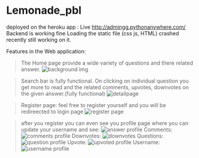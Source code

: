 # Lemonade_pbl

deployed on the heroku app : Live
http://admingg.pythonanywhere.com/
Backend is working fine 
Loading the static file (css js, HTML) crashed recently still working on it.




Features in the Web application:

> The Home page provide a wide variety of questions and there related answer.
> ![background img](https://user-images.githubusercontent.com/62498648/138255080-bd15de83-0b2c-4e15-b236-f2932bd6bd55.PNG)

> Search bar is fully functional.
> On clicking on individual question you get more to read and the related comments, upvotes, downvotes on the given answer.(fully functional)
> ![detailpage](https://user-images.githubusercontent.com/62498648/138255569-8c0f3e86-509e-4204-bb42-e50c22374cc1.PNG)

> Register page: feel free to register yourself and you will be redireected to login page
> ![register page](https://user-images.githubusercontent.com/62498648/138255641-1eb12be9-d83b-4935-bdc3-56e59e0ad32d.PNG)

> after you register you can even see you profile page where you can update your username and see: 
> ![answer profile](https://user-images.githubusercontent.com/62498648/138255724-59a40082-23c4-4036-b1d7-18665f77aa58.PNG)
>Comments:
>![comments profile](https://user-images.githubusercontent.com/62498648/138255798-28529d80-7119-4ed6-89d3-a44432186a0e.PNG)
>Downvotes:
>![downvotes](https://user-images.githubusercontent.com/62498648/138255906-bf95b3dd-75b2-4afa-a827-a22fabf5669c.PNG)
>Questions:
>![question profile](https://user-images.githubusercontent.com/62498648/138256101-f8aab699-aeae-4b91-a26f-d801fc90dcc0.PNG)
>Upvote:
>![upvoted profile](https://user-images.githubusercontent.com/62498648/138256172-14e27d3b-4f2b-48ec-a05b-9f6034b990cd.PNG)
>Username:
>![username profile](https://user-images.githubusercontent.com/62498648/138256250-300b4d06-ab71-4a25-a9fd-fbc8c21664d7.PNG)
